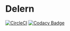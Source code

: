 # Delern

[![CircleCI](https://circleci.com/gh/dasfoo/delern.svg?style=svg)](https://circleci.com/gh/dasfoo/delern)
[![Codacy Badge](https://api.codacy.com/project/badge/Grade/52a67b13ccba4e2eb57fbcf7ae3c7ba1)](https://www.codacy.com/app/dasfoo/delern?utm_source=github.com&amp;utm_medium=referral&amp;utm_content=dasfoo/delern&amp;utm_campaign=Badge_Grade)
